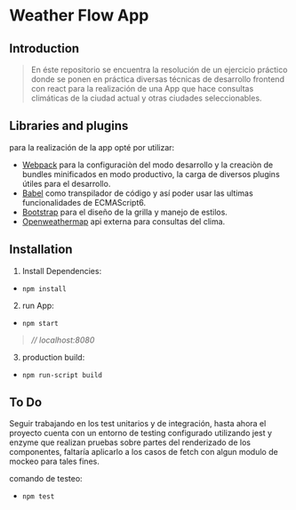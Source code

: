 
# Weather Flow App

## Introduction

> En éste repositorio se encuentra la resolución de un ejercicio práctico donde se ponen en práctica diversas técnicas de desarrollo frontend con react para la realización de una App que hace consultas climáticas de  la ciudad actual y otras ciudades seleccionables.

## Libraries and plugins 

  para la realización de la app opté por utilizar:


* [Webpack](https://webpack.js.org/) para la configuraciòn del modo desarrollo y la creaciòn de bundles minificados en modo productivo, la carga de diversos plugins útiles para el desarrollo.
*  [Babel](https://babeljs.io//) como transpilador  de código y así poder usar las ultimas funcionalidades de ECMAScript6.
* [Bootstrap](https://getbootstrap.com/) para el diseño de la grilla y manejo de  estilos.
* [Openweathermap](https://openweathermap.org/api) api externa para consultas del clima.


## Installation


> 
1. Install Dependencies:
* `npm install`

2. run App:
* `npm start`
> 	*// localhost:8080*

3. production build:
 * `npm run-script build`

## To Do

Seguir trabajando en los test unitarios y de integración, hasta ahora el proyecto cuenta con un entorno de testing configurado utilizando jest y enzyme que realizan pruebas sobre partes del renderizado de los componentes, faltaría aplicarlo a los casos de fetch con algun modulo de mockeo para tales fines.

comando de testeo:
 * `npm test`
